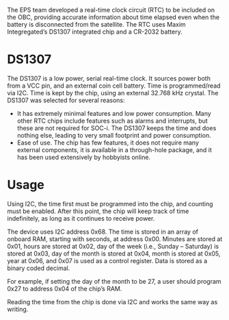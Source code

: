 The EPS team developed a real-time clock circuit (RTC) to be included on the OBC, providing accurate information about time elapsed even when the battery is disconnected from the satellite. The RTC uses Maxim Integregated’s DS1307 integrated chip and a CR-2032 battery.

# DS1307

The DS1307 is a low power, serial real-time clock. It sources power both from a VCC pin, and an external coin cell battery. Time is programmed/read via I2C. Time is kept by the chip, using an external 32.768 kHz crystal.
The DS1307 was selected for several reasons:
-	It has extremely minimal features and low power consumption. Many other RTC  chips include features such as alarms and interrupts, but these are not required for SOC-i. The DS1307 keeps the time and does nothing else, leading to very small footprint and power consumption.
-	Ease of use. The chip has few features, it does not require many external components, it is available in a through-hole package, and it has been used extensively by hobbyists online.

# Usage

Using I2C, the time first must be programmed into the chip, and counting must be enabled. After this point, the chip will keep track of time indefinitely, as long as it continues to receive power.

The device uses I2C address 0x68. The time is stored in an array of onboard RAM, starting with seconds, at address 0x00. Minutes are stored at 0x01, hours are stored at 0x02, day of the week (i.e., Sunday – Saturday) is stored at 0x03, day of the month is stored at 0x04, month is stored at 0x05, year at 0x06, and 0x07 is used as a control register. Data is stored as a binary coded decimal.

For example, if setting the day of the month to be 27, a user should program 0x27 to address 0x04 of the chip’s RAM.

Reading the time from the chip is done via I2C and works the same way as writing.
